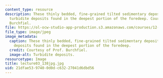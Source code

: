 ```yaml
---
content_type: resource
description: These thinly bedded, fine-grained tilted sedimentary deposits are the
  turbidite deposits found in the deepest portion of the foredeep. Courtesy of Prof.
  Burchfiel.
file: https://ol-ocw-studio-app-production.s3.amazonaws.com/courses/12-114-field-geology-i-fall-2005/21dfae5397400d0dc63227041d6dbd56_lecture03_138jpg.jpg
file_type: image/jpeg
image_metadata:
  caption: These thinly bedded, fine-grained tilted sedimentary deposits are the turbidite
    deposits found in the deepest portion of the foredeep.
  credit: Courtesy of Prof. Burchfiel.
  image-alt: Turbidite deposits.
resourcetype: Image
title: lecture03_138jpg.jpg
uid: 21dfae53-9740-0d0d-c632-27041d6dbd56
---
```

